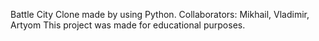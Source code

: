 Battle City Clone made by using Python.
Collaborators: Mikhail, Vladimir, Artyom
This project was made for educational purposes.
